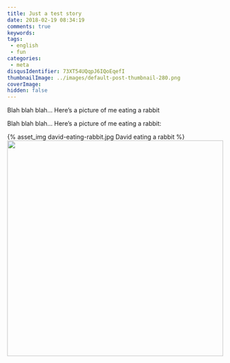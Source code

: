 ```yaml
---
title: Just a test story
date: 2018-02-19 08:34:19
comments: true
keywords:
tags:
 - english
 - fun
categories:
 - meta
disqusIdentifier: 73XT54UQqpJ6IQoEqefI
thumbnailImage: ../images/default-post-thumbnail-280.png
coverImage: 
hidden: false
---
```

Blah blah blah… Here’s a picture of me eating a rabbit
<!-- excerpt -->
Blah blah blah… Here’s a picture of me eating a rabbit:

{% asset_img david-eating-rabbit.jpg David eating a rabbit %}
<img src="/images/posts/" alt="" title="No, you're right. It's not really a rabbit." width="500" />